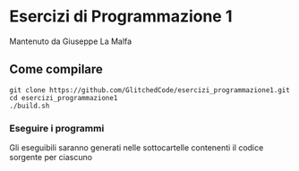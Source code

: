 # Esercizi di Programmazione 1
Mantenuto da Giuseppe La Malfa

## Come compilare

```
git clone https://github.com/GlitchedCode/esercizi_programmazione1.git
cd esercizi_programmazione1
./build.sh
```

### Eseguire i programmi

Gli eseguibili saranno generati nelle sottocartelle contenenti il codice sorgente per ciascuno
